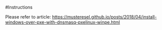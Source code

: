 #Instructions

Please refer to article: https://musteresel.github.io/posts/2018/04/install-windows-over-pxe-with-dnsmasq-pxelinux-winpe.html
